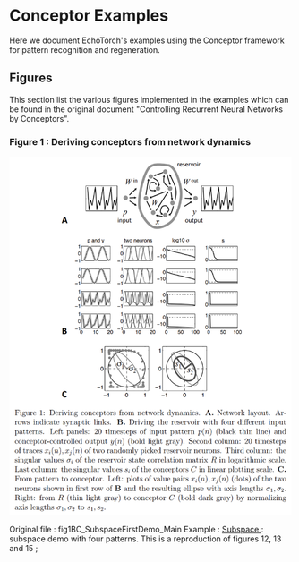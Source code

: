 # Conceptor Examples

Here we document EchoTorch's examples using the Conceptor framework for pattern recognition and regeneration.

## Figures

This section list the various figures implemented in the examples which can be found in the original document 
"Controlling Recurrent Neural Networks by Conceptors".

### Figure 1 : Deriving conceptors from network dynamics

<p align="center"><img src="docs/images/controlling_rnn_by_conceptors/figure1.png" /></p>

Original file : fig1BC_SubspaceFirstDemo_Main
Example : [Subspace ](https://github.com/nschaetti/EchoTorch/blob/dev/examples/conceptors/subspace_demo.py) : subspace 
demo with four patterns. This is a reproduction of figures 12, 13 and 15 ; 
